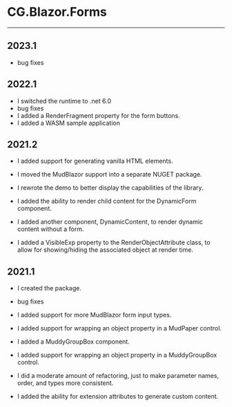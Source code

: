 # CG.Blazor.Forms
---

## 2023.1

* bug fixes

## 2022.1

* I switched the runtime to .net 6.0
* bug fixes
* I added a RenderFragment property for the form buttons.
* I added a WASM sample application

## 2021.2

* I added support for generating vanilla HTML elements.

* I moved the MudBlazor support into a separate NUGET package.

* I rewrote the demo to better display the capabilities of the library.

* I added the ability to render child content for the DynamicForm component.

* I added another component, DynamicContent, to render dynamic content without a form.

* I added a VisibleExp property to the RenderObjectAttribute class, to allow for showing/hiding the associated object at render time.

## 2021.1

* I created the package.

* bug fixes

* I added support for more MudBlazor form input types.

* I added support for wrapping an object property in a MudPaper control.

* I added a MuddyGroupBox component.

* I added support for wrapping an object property in a MuddyGroupBox control.

* I did a moderate amount of refactoring, just to make parameter names, order, and types more consistent.

* I added the ability for extension attributes to generate custom content.



